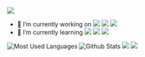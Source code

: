 <!--**PanNinan/PanNinan** is a ✨ _special_ ✨ repository because its `README.md` (this file) appears on your GitHub profile.-->

<img src="https://readme-typing-svg.herokuapp.com/?lines=Hi%20🎉%20Welcome%20to%20PanNinan's%20Github%20Homepage!%20👋&font=Roboto" />

- 🔭 I’m currently working on ![](https://img.shields.io/badge/PHP-777BB4?style=for-the-badge&logo=php&logoColor=white) ![](https://img.shields.io/badge/Java-ED8B00?style=for-the-badge&logo=java&logoColor=white)
![](https://img.shields.io/badge/Go-00ADD8?style=for-the-badge&logo=go&logoColor=white)
- 🌱 I’m currently learning ![](https://img.shields.io/badge/Python-3776AB?style=for-the-badge&logo=python&logoColor=white)
![](https://img.shields.io/badge/Lua-2C2D72?style=for-the-badge&logo=lua&logoColor=white)
![](https://img.shields.io/badge/Vue.js-35495E?style=for-the-badge&logo=vue.js&logoColor=4FC08D)
<!--- 👯 I’m looking to collaborate on ...
- 🤔 I’m looking for help with ...
- 💬 Ask me about ...
- 📫 How to reach me: ...
- 😄 Pronouns: ...
- ⚡ Fun fact: ... -->


![Most Used Languages](https://github-readme-stats.vercel.app/api/top-langs/?username=PanNinan&show_icons=true&theme=dark&layout=compact)
![Github Stats](https://github-readme-stats.vercel.app/api?username=PanNinan&show_icons=true&theme=dark&count_private=true)
![](https://stats.justsong.cn/api/bilibili/?id=308877198&theme=dark)
![](https://activity-graph.herokuapp.com/graph?username=PanNinan&theme=github)
